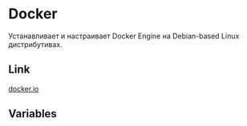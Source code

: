 # Docker

Устанавливает и настраивает Docker Engine на Debian-based Linux дистрибутивах.

## Link
[docker.io](https://docker.io)


## Variables
